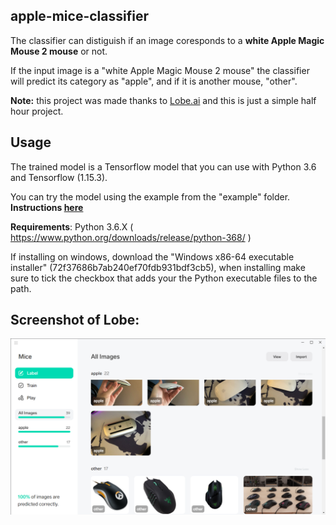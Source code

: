 apple-mice-classifier
---

The classifier can distiguish if an image coresponds to a **white Apple Magic Mouse 2 mouse** or not.

If the input image is a "white Apple Magic Mouse 2 mouse" the classifier will predict its category as "apple", and if it is another mouse, "other".

**Note:** this project was made thanks to [Lobe.ai](https://lobe.ai/) and this is just a simple half hour project.

Usage
-----

The trained model is a Tensorflow model that you can use with Python 3.6 and Tensorflow (1.15.3).

You can try the model using the example from the "example" folder.
**Instructions [here](example/README.md)**

**Requirements**: Python 3.6.X ( https://www.python.org/downloads/release/python-368/ )

If installing on windows, download the "Windows x86-64 executable installer" (72f37686b7ab240ef70fdb931bdf3cb5), when installing make sure to tick the checkbox that adds your the Python executable files to the path.

Screenshot of Lobe:
----
![Lobe mices project](LobeScreenshot.png)

